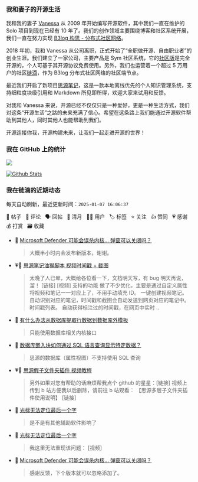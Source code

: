 ### 我和妻子的开源生活

我和我的妻子 [Vanessa](https://github.com/Vanessa219) 从 2009 年开始编写开源软件，其中我们一直在维护的 Solo 项目到现在已经有 10 年了。我们的创作领域主要围绕博客和社区系统开展，我们一直在努力实现 [B3log 构思 - 分布式社区网络](https://ld246.com/article/1546941897596)。

2018 年初，我和 Vanessa 从公司离职，正式开始了“全职做开源、自由职业者”的创业生涯。我们建立了一家公司，主要产品是 Sym 社区系统，它的[社区版](https://github.com/88250/symphony)是完全开源的，个人可基于其开源协议免费使用。另外，我们也运营着一个超过 5 万用户的社区[链滴](https://ld246.com)，作为 B3log 分布式社区网络的社区端节点。

最近我们开启了新项目[思源笔记](https://github.com/siyuan-note/siyuan)，这是一款本地离线优先的个人知识管理系统，支持细粒度块级引用和 Markdown 所见即所得，欢迎大家来试用和反馈。

对我和 Vanessa 来说，开源已经不仅仅只是一种爱好，更是一种生活方式，我们对这条“开源生活”之路的未来充满了信心。希望在这条路上我们能通过开源软件帮助到其他人，同时其他人也能帮助到我们。

开源连接你我，开源构建未来，让我们一起走进开源的世界！

### 我在 GitHub 上的统计

<a title="Hits" target="_blank" href="https://github.com/88250/88250"><img src="https://hits.b3log.org/88250/88250.svg"></a>

[![Github Stats](https://github-readme-stats.vercel.app/api?username=88250&theme=tokyonight&show_icons=true)](https://github.com/88250)

<!--events start -->

### 我在链滴的近期动态

每天自动刷新，最近更新时间：`2025-01-07 16:06:37`

📝 帖子 &nbsp; 💬 评论 &nbsp; 🗣 回帖 &nbsp; 🌙 清月 &nbsp; 👨‍💻 用户 &nbsp; 🏷️ 标签 &nbsp; ⭐️ 关注 &nbsp; 👍 赞同 &nbsp; 💗 感谢 &nbsp; 💰 打赏 &nbsp; 🗃 收藏

* 💬 [Microsoft Defender 可能会误杀内核... 弹窗可以关闭吗？](https://ld246.com/article/1736170575481/comment/1736213183003#comments)

  > 大概半小时内会发布新版本，谢谢。
* 💗📝 [思源笔记油猴脚本 视频时间戳 + 截图](https://ld246.com/article/1736193508111)

  > 太晚了人已晕，大概给各位看一下，文档明天写，有 bug 明天再说，溜！ [链接] [视频] 支持的功能 做了不少优化，主要是通过自定义属性将视频和笔记一一对应上了，不用手动填充 ID。 一键创建视频笔记。 自动识别对应的笔记，时间戳和截图会自动发送到网页对应的笔记中。 时间戳列表。 自动获得标注过的时间戳，在网页中实时 ..
* 💬 [有什么办法从数据库提取行数据到数据库外模板](https://ld246.com/article/1736165832752/comment/1736177933943#comments)

  > 只能使用数据库相关内核接口
* 💬 [数据库嵌入块如何通过 SQL 语言查询显示特定数据？](https://ld246.com/article/1736170414339/comment/1736177835582#comments)

  > 思源的数据库（属性视图）不支持使用 SQL 查询
* 💗📝 [思源假子文件夹插件 视频教程](https://ld246.com/article/1736154382100)

  > 另外如果对您有帮助的话麻烦帮我点个 github 的星星：[链接] 视频上传到 b 站方便我以后删除，请前往 b 站观看： 【思源多层子文件夹插件使用说明】 [链接]
* 💬 [光标无法定位最后一个字](https://ld246.com/article/1736173376316/comment/1736176282098#comments)

  > 是不是有其他辅助软件影响了
* 💬 [光标无法定位最后一个字](https://ld246.com/article/1736173376316/comment/1736173668373#comments)

  > 我这里无法重现该问题： [视频]
* 💬 [Microsoft Defender 可能会误杀内核... 弹窗可以关闭吗？](https://ld246.com/article/1736170575481/comment/1736171473317#comments)

  > 感谢反馈，下个版本就可以忽略添加了。


<!--events end -->
